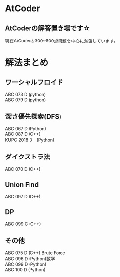 # AtCoder
## AtCoderの解答置き場です☆
 現在AtCoderの300~500点問題を中心に勉強しています。
# 解法まとめ
## ワーシャルフロイド
ABC 073 D (python)  
ABC 079 D (python)
## 深さ優先探索(DFS)
ABC 067 D (Python)  
ABC 087 D (C++)  
KUPC 2018 D　(Python)
## ダイクストラ法
ABC 070 D (C++)
## Union Find
ABC 097 D (C++)
## DP
ABC 099 C (C++)
## その他
ABC 075 D (C++) Brute Force  
ABC 096 D (Python)数学  
ABC 099 D (Python)  
ABC 100 D (Python)  
